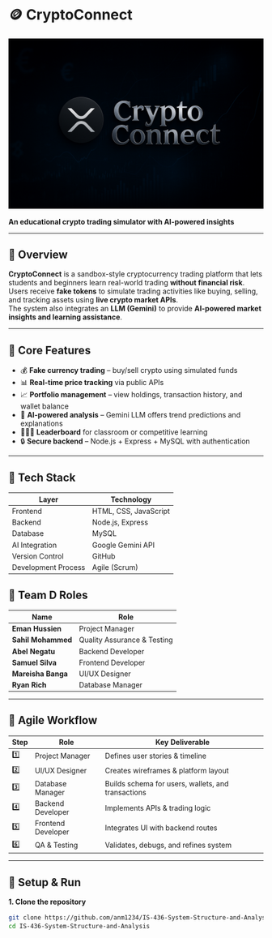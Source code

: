 # 🪙 CryptoConnect

![CryptoConnect Login](https://github.com/anm1234/IS-436-System-Structure-and-Analysis/blob/main/public/login.png)

**An educational crypto trading simulator with AI-powered insights**

---

## 📘 Overview

**CryptoConnect** is a sandbox-style cryptocurrency trading platform that lets students and beginners learn real-world trading **without financial risk**.  
Users receive **fake tokens** to simulate trading activities like buying, selling, and tracking assets using **live crypto market APIs**.  
The system also integrates an **LLM (Gemini)** to provide **AI-powered market insights and learning assistance**.

---

## 🎯 Core Features

- 💰 **Fake currency trading** – buy/sell crypto using simulated funds  
- 📊 **Real-time price tracking** via public APIs  
- 📈 **Portfolio management** – view holdings, transaction history, and wallet balance  
- 🤖 **AI-powered analysis** – Gemini LLM offers trend predictions and explanations  
- 🧑‍🤝‍🧑 **Leaderboard** for classroom or competitive learning  
- 🔒 **Secure backend** – Node.js + Express + MySQL with authentication

---

## 🧱 Tech Stack

| Layer | Technology |
|-------|------------|
| Frontend | HTML, CSS, JavaScript |
| Backend | Node.js, Express |
| Database | MySQL |
| AI Integration | Google Gemini API |
| Version Control | GitHub |
| Development Process | Agile (Scrum) |


## 👥 Team D Roles

| Name | Role |
|------|------|
| **Eman Hussien** | Project Manager |
| **Sahil Mohammed** | Quality Assurance & Testing |
| **Abel Negatu** | Backend Developer |
| **Samuel Silva** | Frontend Developer |
| **Mareisha Banga** | UI/UX Designer |
| **Ryan Rich** | Database Manager |

---

## 🔄 Agile Workflow

| Step | Role | Key Deliverable |
|------|------|----------------|
| 1️⃣ | Project Manager | Defines user stories & timeline |
| 2️⃣ | UI/UX Designer | Creates wireframes & platform layout |
| 3️⃣ | Database Manager | Builds schema for users, wallets, and transactions |
| 4️⃣ | Backend Developer | Implements APIs & trading logic |
| 5️⃣ | Frontend Developer | Integrates UI with backend routes |
| 6️⃣ | QA & Testing | Validates, debugs, and refines system |

---

## 🚀 Setup & Run

**1. Clone the repository**
```bash
git clone https://github.com/anm1234/IS-436-System-Structure-and-Analysis.git
cd IS-436-System-Structure-and-Analysis
